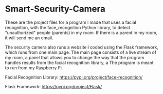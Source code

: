   # Smart-Security-Camera

These are the project files for a program I made that uses a facial recognition, with the face_recognition Python library, to detect "unauthorized" people (parents) in my room. If there is a parent in my room, it will send me an email.

The security camera also runs a website I coded using the Flask framework, which runs from one main page. The main page consists of a live stream of my room, a panel that allows you to change the way that the program handles results from the facial recognition library, a 
The program is meant to run from my Raspberry Pi.


Facial Recognition Library:
https://pypi.org/project/face-recognition/

Flask Framework:
https://pypi.org/project/Flask/

